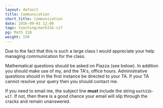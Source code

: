 ```yaml
---
layout: default
title: Communication
short_title: Communication
date: 2016-09-01 12:00
tags: teaching/math31b-s17
pg: Math 31B
weight: 150
---
```


Due to the fact that this is such a large class I would appreciate your help managing communication for the class.

Mathematical questions should be asked on Piazza (see below). In addition you should make use of my, and the TA's, office hours. Administrative questions should in the first instance be directed to your TA. If your TA cannot resolve your query then you should contact me.

If you need to email me, the subject line __must__ include the string `math31b-w17`. If not, then there is a good chance your email will slip through the cracks and remain unanswered.
